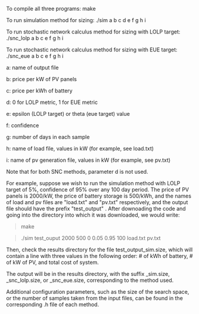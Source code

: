 To compile all three programs:
make

To run simulation method for sizing:
./sim a b c d e f g h i

To run stochastic network calculus method for sizing with LOLP target:
./snc_lolp a b c e f g h i

To run stochastic network calculus method for sizing with EUE target:
./snc_eue a b c e f g h i


a: name of output file 

b: price per kW of PV panels

c: price per kWh of battery

d: 0 for LOLP metric, 1 for EUE metric

e: epsilon (LOLP target) or theta (eue target) value

f: confidence 

g: number of days in each sample

h: name of load file, values in kW (for example, see load.txt)

i: name of pv generation file, values in kW (for example, see pv.txt)

Note that for both SNC methods, parameter d is not used.


For example, suppose we wish to run the simulation method with LOLP target of 5%, confidence of 95% over any 100 day period. The price of PV panels is 2000/kW, the price of battery storage is 500/kWh, and the names of load and pv files are "load.txt" and "pv.txt" respectively, and the output file should have the prefix "test_output" . After downoading the code and going into the directory into which it was downloaded, we would write:

> make

> ./sim test_ouput 2000 500 0 0.05 0.95 100 load.txt pv.txt

Then, check the results directory for the file test_output_sim.size, which will contain a line with three values in the following order: # of kWh of battery, # of kW of PV, and total cost of system.

The output will be in the results directory, with the suffix _sim.size, _snc_lolp.size, or _snc_eue.size, corresponding to the method used.

Additional configuration parameters, such as the size of the search space, or the number of samples taken from the input files, can be found in the corresponding .h file of each method.

